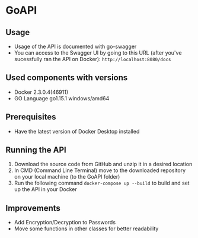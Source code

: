 # GoAPI

## Usage
- Usage of the API is documented with go-swagger
- You can access to the Swagger UI by going to this URL (after you've sucessfully ran the API on Docker): `http://localhost:8080/docs`

## Used components with versions
- Docker 2.3.0.4(46911)
- GO Language go1.15.1 windows/amd64

## Prerequisites
- Have the latest version of Docker Desktop installed

## Running the API
1. Download the source code from GitHub and unzip it in a desired location
2. In CMD (Command Line Terminal) move to the downloaded repository on your local machine (to the GoAPI folder)
3. Run the following command `docker-compose up --build` to build and set up the API in your Docker

## Improvements
- Add Encryption/Decryption to Passwords
- Move some functions in other classes for better readability